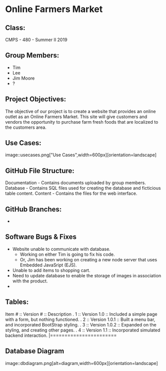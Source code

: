 # Online Farmers Market

## Class:
CMPS - 480 - Summer II 2019

## Group Members:
* Tim
* Lee
* Jim Moore
* ?

## Project Objectives:
The objective of our project is to create a website that provides an 
online outlet as an Online Farmers Market. This site will give customers and
vendors the opportunity to purchase farm fresh foods that are localized to the 
customers area.

## Use Cases:
image::usecases.png["Use Cases",width=600px][orientation=landscape]

## GitHub File Structure:
Documentation - Contains documents uploaded by group members.
Database - Contains SQL files used for creating the database and ficticious table content.
Content - Contains the files for the web interface.

## GitHub Branches:
-

## Software Bugs & Fixes
* Website unable to communicate with database.
  - Working on either Tim is going to fix his code.
  - Or, Jim has been working on creating a new node server that uses Embedded JavaSript (EJS).
* Unable to add items to shopping cart.
* Need to update database to enable the storage of images in association with the product.
* 

## Tables:
Item # :: Version # :: Description
. 1 :: Version 1.0 :: Included a simple page with a form, but nothing functioned.
. 2 :: Version 1.0.1 :: Built a menu bar, and incorporated BootStrap styling.
. 3 :: Version 1.0.2 :: Expanded on the styling, and creating other pages.
. 4 :: Version 1.1 :: Incorporated simulated backend interaction.
|=======================

## Database Diagram
image::dbdiagram.png[alt=diagram,width=600px][orientation=landscape]
